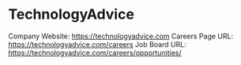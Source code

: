 # TechnologyAdvice

Company Website: https://technologyadvice.com
Careers Page URL: https://technologyadvice.com/careers
Job Board URL: https://technologyadvice.com/careers/opportunities/